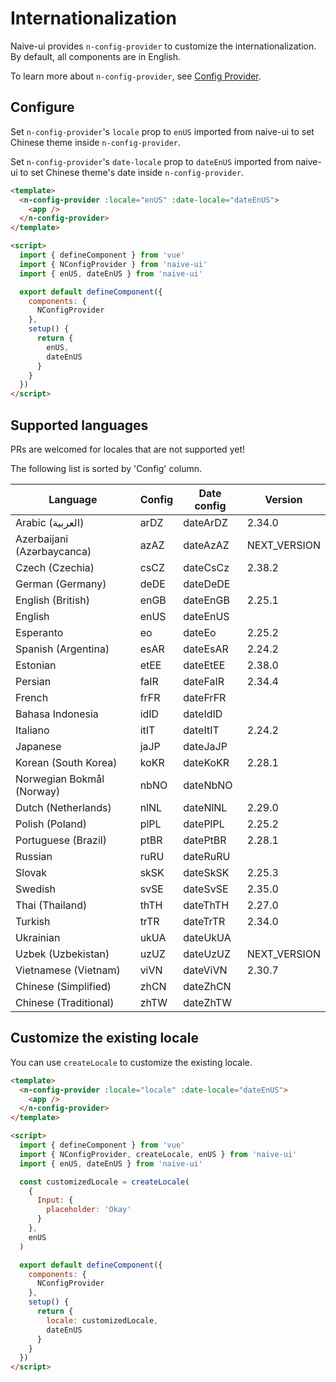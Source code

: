 <!--anchor:on-->

# Internationalization

Naive-ui provides `n-config-provider` to customize the internationalization. By default, all components are in English.

To learn more about `n-config-provider`, see [Config Provider](../components/config-provider).

## Configure

Set `n-config-provider`'s `locale` prop to `enUS` imported from naive-ui to set Chinese theme inside `n-config-provider`.

Set `n-config-provider`'s `date-locale` prop to `dateEnUS` imported from naive-ui to set Chinese theme's date inside `n-config-provider`.

```html
<template>
  <n-config-provider :locale="enUS" :date-locale="dateEnUS">
    <app />
  </n-config-provider>
</template>

<script>
  import { defineComponent } from 'vue'
  import { NConfigProvider } from 'naive-ui'
  import { enUS, dateEnUS } from 'naive-ui'

  export default defineComponent({
    components: {
      NConfigProvider
    },
    setup() {
      return {
        enUS,
        dateEnUS
      }
    }
  })
</script>
```

## Supported languages

PRs are welcomed for locales that are not supported yet!

The following list is sorted by 'Config' column.

| Language                   | Config | Date config | Version      |
| -------------------------- | ------ | ----------- | ------------ |
| Arabic (العربية)           | arDZ   | dateArDZ    | 2.34.0       |
| Azerbaijani (Azərbaycanca) | azAZ   | dateAzAZ    | NEXT_VERSION |
| Czech (Czechia)            | csCZ   | dateCsCz    | 2.38.2       |
| German (Germany)           | deDE   | dateDeDE    |              |
| English (British)          | enGB   | dateEnGB    | 2.25.1       |
| English                    | enUS   | dateEnUS    |              |
| Esperanto                  | eo     | dateEo      | 2.25.2       |
| Spanish (Argentina)        | esAR   | dateEsAR    | 2.24.2       |
| Estonian                   | etEE   | dateEtEE    | 2.38.0       |
| Persian                    | faIR   | dateFaIR    | 2.34.4       |
| French                     | frFR   | dateFrFR    |              |
| Bahasa Indonesia           | idID   | dateIdID    |              |
| Italiano                   | itIT   | dateItIT    | 2.24.2       |
| Japanese                   | jaJP   | dateJaJP    |              |
| Korean (South Korea)       | koKR   | dateKoKR    | 2.28.1       |
| Norwegian Bokmål (Norway)  | nbNO   | dateNbNO    |              |
| Dutch (Netherlands)        | nlNL   | dateNlNL    | 2.29.0       |
| Polish (Poland)            | plPL   | datePlPL    | 2.25.2       |
| Portuguese (Brazil)        | ptBR   | datePtBR    | 2.28.1       |
| Russian                    | ruRU   | dateRuRU    |              |
| Slovak                     | skSK   | dateSkSK    | 2.25.3       |
| Swedish                    | svSE   | dateSvSE    | 2.35.0       |
| Thai (Thailand)            | thTH   | dateThTH    | 2.27.0       |
| Turkish                    | trTR   | dateTrTR    | 2.34.0       |
| Ukrainian                  | ukUA   | dateUkUA    |              |
| Uzbek (Uzbekistan)         | uzUZ   | dateUzUZ    | NEXT_VERSION |
| Vietnamese (Vietnam)       | viVN   | dateViVN    | 2.30.7       |
| Chinese (Simplified)       | zhCN   | dateZhCN    |              |
| Chinese (Traditional)      | zhTW   | dateZhTW    |              |

## Customize the existing locale

You can use `createLocale` to customize the existing locale.

```html
<template>
  <n-config-provider :locale="locale" :date-locale="dateEnUS">
    <app />
  </n-config-provider>
</template>

<script>
  import { defineComponent } from 'vue'
  import { NConfigProvider, createLocale, enUS } from 'naive-ui'
  import { enUS, dateEnUS } from 'naive-ui'

  const customizedLocale = createLocale(
    {
      Input: {
        placeholder: 'Okay'
      }
    },
    enUS
  )

  export default defineComponent({
    components: {
      NConfigProvider
    },
    setup() {
      return {
        locale: customizedLocale,
        dateEnUS
      }
    }
  })
</script>
```
